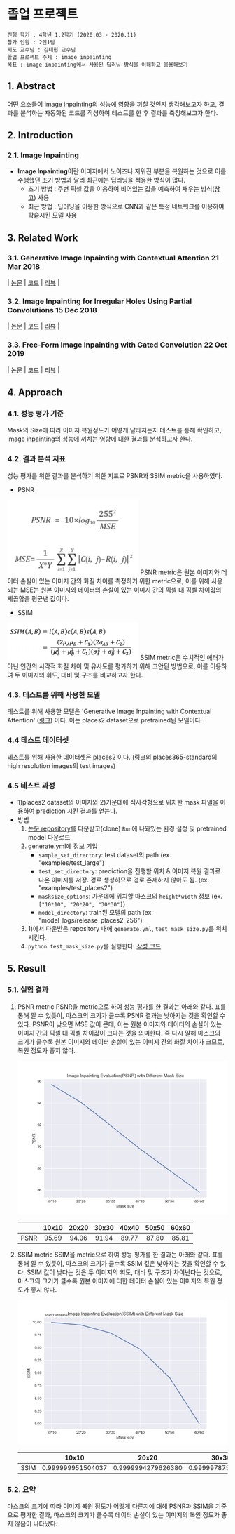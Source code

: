 # 졸업 프로젝트  
```
진행 학기 : 4학년 1,2학기 (2020.03 - 2020.11)  
참가 인원 : 2인1팀  
지도 교수님 : 김태현 교수님  
졸업 프로젝트 주제 : image inpainting    
목표 : image inpainting에서 사용된 딥러닝 방식을 이해하고 응용해보기   
```
## 1. Abstract

어떤 요소들이 image inpainting의 성능에 영향을 끼칠 것인지 생각해보고자 하고, 결과를 분석하는 자동화된 코드를 작성하여 테스트를 한 후 결과를 측정해보고자 한다.

## 2. Introduction

### 2.1. Image Inpainting

- **Image Inpainting**이란 이미지에서 노이즈나 지워진 부분을 복원하는 것으로 이를 수행했던 초기 방법과 달리 최근에는 딥러닝을 적용한 방식이 많다.
    - 초기 방법 : 주변 픽셀 값을 이용하여 비어있는 값을 예측하여 채우는 방식([참고](https://docs.opencv.org/master/df/d3d/tutorial_py_inpainting.html)) 사용
    - 최근 방법 : 딥러닝을 이용한 방식으로 CNN과 같은 특정 네트워크를 이용하여 학습시킨 모델 사용

## 3. Related Work

### 3.1. Generative Image Inpainting with Contextual Attention 21 Mar 2018
|
[논문](https://arxiv.org/pdf/1801.07892.pdf) |
[코드](https://github.com/JiahuiYu/generative_inpainting) |
[리뷰](https://github.com/stellakang/vision_proj/blob/master/GenerativeImageInpaintingWithContextualAttention.md) |

### 3.2. Image Inpainting for Irregular Holes Using Partial Convolutions 15 Dec 2018
|
[논문](https://arxiv.org/abs/1804.07723) |
[코드](https://github.com/MathiasGruber/PConv-Keras/blob/master/libs/pconv_model.py) |
[리뷰](https://github.com/kangsj123/vision_proj/blob/master/ForIrregularHolesUsingPartialConvolutions.md) |

### 3.3. Free-Form Image Inpainting with Gated Convolution 22 Oct 2019
|
[논문](https://arxiv.org/pdf/1806.03589.pdf) |
[코드](https://github.com/JiahuiYu/generative_inpainting) |
[리뷰](https://github.com/stellakang/vision_proj/blob/master/FreeFormImageInpaintingWithGatedConvolution.md) |
## 4. Approach

### 4.1. 성능 평가 기준

Mask의 Size에 따라 이미지 복원정도가 어떻게 달라지는지 테스트를 통해 확인하고, image inpainting의 성능에 끼치는 영향에 대한 결과를 분석하고자 한다.

### 4.2. 결과 분석 지표

성능 평가를 위한 결과를 분석하기 위한 지표로 PSNR과 SSIM metric을 사용하였다.

- PSNR
<img src="./img/metric1.png" width="300">
PSNR metric은 원본 이미지와 데이터 손실이 있는 이미지 간의 화질 차이를 측정하기 위한 metric으로, 이를 위해 사용되는 MSE는 원본 이미지와 데이터의 손실이 있는 이미지 간의 픽셀 대 픽셀 차이값의 제곱합을 평균낸 값이다.  

- SSIM
<img src="./img/metric2.png" width="300">
SSIM metric은 수치적인 에러가 아닌 인간의 시각적 화질 차이 및 유사도를 평가하기 위해 고안된 방법으로, 이를 이용하여 두 이미지의 휘도, 대비 및 구조를 비교하고자 한다.

### 4.3. 테스트를 위해 사용한 모델

테스트를 위해 사용한 모델은 'Generative Image Inpainting with Contextual Attention' ([링크](https://arxiv.org/pdf/1801.07892.pdf)) 이다. 이는 places2 dataset으로 pretrained된 모델이다.

### 4.4 테스트 데이터셋

테스트를 위해 사용한 데이터셋은 [places2](http://places2.csail.mit.edu/download.html) 이다. (링크의 places365-standard의 high resolution images의 test images)

### 4.5 테스트 과정

- 1)places2 dataset의 이미지와 2)가운데에 직사각형으로 위치한 mask 파일을 이용하여 prediction 시킨 결과를 얻는다.
- 방법
    1. [논문 repository](https://github.com/JiahuiYu/generative_inpainting)를 다운받고(clone) `Run`에 나와있는 환경 설정 및 pretrained model 다운로드
    2. [generate.yml](https://github.com/stellakang/vision_proj/blob/master/evaluation/mask-size/generate.yml)에 정보 기입
        - `sample_set_directory`: test dataset의 path (ex. "examples/test_large")
        - `test_set_directory`: prediction을 진행할 위치 & 이미지 복원 결과로 나온 이미지를 저장. 경로 생성하므로 경로 존재하지 않아도 됨. (ex. "examples/test_places2")
        - `masksize_options`: 가운데에 위치할 마스크의 `height*width` 정보 (ex. `["10*10", "20*20", "30*30"]`)
        - `model_directory`: train된 모델의 path (ex. "model_logs/release_places2_256")
    3. 1)에서 다운받은 repository 내에 `generate.yml`, `test_mask_size.py`를 위치시킨다.
    4. `python test_mask_size.py`를 실행한다.  [작성 코드](https://github.com/stellakang/vision_proj/blob/master/evaluation/mask-size)

## 5. Result

### 5.1. 실험 결과
1. PSNR metric
    PSNR을 metric으로 하여 성능 평가를 한 결과는 아래와 같다. 표를 통해 알 수 있듯이, 마스크의 크기가 클수록 PSNR 결과는 낮아지는 것을 확인할 수 있다. PSNR이 낮으면 MSE 값이 큰데, 이는 원본 이미지와 데이터의 손실이 있는 이미지 간의 픽셀 대 픽셀 차이값이 크다는 것을 의미한다. 즉 다시 말해 마스크의 크기가 클수록 원본 이미지와 데이터 손실이 있는 이미지 간의 화질 차이가 크므로, 복원 정도가 좋지 않다.

    ![psnr](./img/psnr_graph.png)  
    
    | | 10x10 | 20x20 | 30x30 | 40x40 | 50x50 | 60x60 |   
    |:---:|:---:| :---: | :---: |:---:|:---:|:---:|  
    | PSNR | 95.69 | 94.06 | 91.94 | 89.77	| 87.80 | 85.81 |   
    
2. SSIM metric
    SSIM을 metric으로 하여 성능 평가를 한 결과는 아래와 같다. 표를 통해 알 수 있듯이, 마스크의 크기가 클수록 SSIM 값은 낮아지는 것을 확인할 수 있다. SSIM 값이 낮다는 것은 두 이미지의 휘도, 대비 및 구조가 차이난다는 것으로, 마스크의 크기가 클수록 원본 이미지에 대한 데이터 손실이 있는 이미지의 복원 정도가 좋지 않다.

    ![ssim](./img/ssim_graph.png) 
    
    | | 10x10 | 20x20 | 30x30 | 40x40 | 50x50 | 60x60 |   
    |:---:|:---:| :---: | :---: |:---:|:---:|:---:|   
    | SSIM | 0.999999951504037 | 0.9999994279626380 | 0.999997875733462 | 0.999994670819185	| 0.999989010766895 | 0.999979951577578 |   
    
    
### 5.2. 요약

마스크의 크기에 따라 이미지 복원 정도가 어떻게 다른지에 대해 PSNR과 SSIM을 기준으로 평가한 결과, 마스크의 크기가 클수록 데이터 손실이 있는 이미지의 복원 정도가 좋지 않음이 나타났다. 

  


